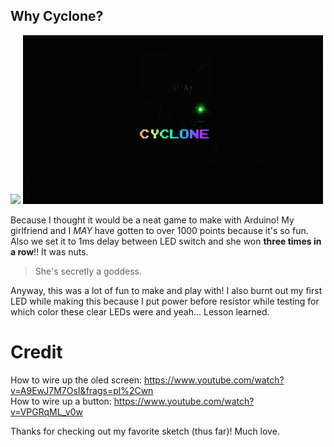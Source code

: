 ## Why Cyclone?

<img src="lightCyclone.gif"/>
<img src="darkCyclone.gif"/>

Because I thought it would be a neat game to make with Arduino! My girlfriend and I
<i>MAY</i> have gotten to over 1000 points because it's so fun. Also we set it to
1ms delay between LED switch and she won <b>three times in a row</b>!! It was nuts. 

> She's secretly a goddess.

Anyway, this was a lot of fun to make and play with! I also burnt out my first LED 
while making this because I put power before resistor while testing for which color 
these clear LEDs were and yeah... Lesson learned.

# Credit

How to wire up the oled screen:  https://www.youtube.com/watch?v=A9EwJ7M7OsI&frags=pl%2Cwn <br/>
How to wire up a button:         https://www.youtube.com/watch?v=VPGRqML_v0w <br/>

Thanks for checking out my favorite sketch (thus far)! Much love.

